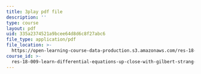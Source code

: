 ```yaml
---
title: 3play pdf file
description: ''
type: course
layout: pdf
uid: 335a2374521a9bcee64d8d6c8f27abc6
file_type: application/pdf
file_location: >-
  https://open-learning-course-data-production.s3.amazonaws.com/res-18-009-learn-differential-equations-up-close-with-gilbert-strang-and-cleve-moler-fall-2015/335a2374521a9bcee64d8d6c8f27abc6_DkOgvZywshI.pdf
course_id: >-
  res-18-009-learn-differential-equations-up-close-with-gilbert-strang-and-cleve-moler-fall-2015
---
```

